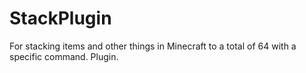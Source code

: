 # StackPlugin
For stacking items and other things in Minecraft to a total of 64 with a specific command. Plugin.
